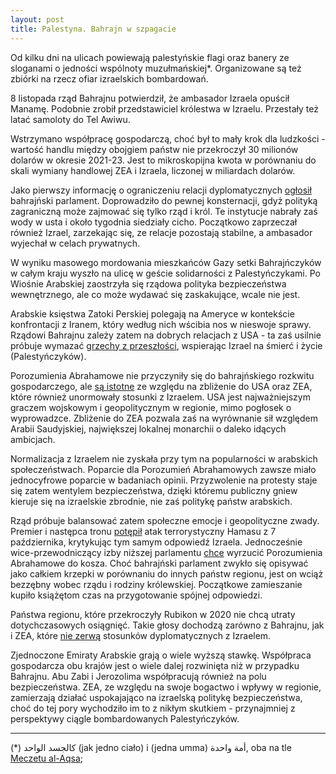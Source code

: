 ```yaml
---
layout: post
title: Palestyna. Bahrajn w szpagacie
--- 
```

Od kilku dni na ulicach powiewają palestyńskie flagi oraz banery ze sloganami o jedności wspólnoty muzułmańskiej*. Organizowane są też zbiórki na rzecz ofiar izraelskich bombardowań. 

8 listopada rząd Bahrajnu potwierdził, że ambasador Izraela opuścił Manamę. Podobnie zrobił przedstawiciel królestwa w Izraelu. Przestały też latać samoloty do Tel Awiwu. 

Wstrzymano współpracę gospodarczą, choć był to mały krok dla ludzkości - wartość handlu między obojgiem państw nie przekroczył 30 milionów dolarów w okresie 2021-23. Jest to mikroskopijna kwota w porównaniu do skali wymiany handlowej ZEA i Izraela, liczonej w miliardach dolarów. 
 
Jako pierwszy informację o ograniczeniu relacji dyplomatycznych [ogłosił](https://www.reuters.com/world/middle-east/bahrain-seeks-balance-anger-over-gaza-with-ties-israel-us-2023-11-24/) bahrajński parlament. Doprowadziło do pewnej konsternacji, gdyż polityką zagraniczną może zajmować się tylko rząd i król. Te instytucje nabrały zaś wody w usta i około tygodnia siedziały cicho. Początkowo zaprzeczał również Izrael, zarzekając się, ze relacje pozostają stabilne, a ambasador wyjechał w celach prywatnych. 

W wyniku masowego mordowania mieszkańców Gazy setki Bahrajńczyków w całym kraju wyszło na ulicę w geście solidarności z Palestyńczykami. Po Wiośnie Arabskiej zaostrzyła się rządowa polityka bezpieczeństwa wewnętrznego, ale co może wydawać się zaskakujące, wcale nie jest. 

Arabskie księstwa Zatoki Perskiej polegają na Ameryce w kontekście konfrontacji z Iranem, który według nich wścibia nos w nieswoje sprawy. Rządowi Bahrajnu zależy zatem na dobrych relacjach z USA - ta zaś usilnie próbuje wymazać [grzechy z przeszłości](https://www.smithsonianmag.com/history/us-government-turned-away-thousands-jewish-refugees-fearing-they-were-nazi-spies-180957324/), wspierając Izrael na śmierć i życie (Palestyńczyków).

Porozumienia Abrahamowe nie przyczyniły się do bahrajńskiego rozkwitu gospodarczego, ale [są istotne](https://www.reuters.com/world/middle-east/bahrain-seeks-balance-anger-over-gaza-with-ties-israel-us-2023-11-24/) ze względu na zbliżenie do USA oraz ZEA, które również unormowały stosunki z Izraelem. USA jest najważniejszym graczem wojskowym i geopolitycznym w regionie, mimo pogłosek o wyprowadzce. Zbliżenie do ZEA pozwala zaś na wyrównanie sił względem Arabii Saudyjskiej, największej lokalnej monarchii o daleko idących ambicjach.

Normalizacja z Izraelem nie zyskała przy tym na popularności w arabskich społeczeństwach. Poparcie dla Porozumień Abrahamowych zawsze miało jednocyfrowe poparcie w badaniach opinii. Przyzwolenie na protesty staje się zatem wentylem bezpieczeństwa, dzięki któremu publiczny gniew kieruje się na izraelskie zbrodnie, nie zaś politykę państw arabskich.

Rząd próbuje balansować zatem społeczne emocje i geopolityczne zwady. Premier i następca tronu [potępił](https://www.newsofbahrain.com/bahrain/94647.html) atak terrorystyczny Hamasu z 7 października, krytykując tym samym odpowiedź Izraela. Jednocześnie wice-przewodniczący izby niższej parlamentu [chce](https://www.middleeastmonitor.com/20231108-bahrain-parliament-pushes-to-reverse-normalisation-with-israel/) wyrzucić Porozumienia Abrahamowe do kosza. Choć bahrajński parlament zwykło się opisywać jako całkiem krzepki w porównaniu do innych państw regionu, jest on wciąż bezzębny wobec rządu i rodziny królewskiej. Początkowe zamieszanie kupiło książętom czas na przygotowanie spójnej odpowiedzi. 

Państwa regionu, które przekroczyły Rubikon w 2020 nie chcą utraty dotychczasowych osiągnięć. Takie głosy dochodzą zarówno z Bahrajnu, jak i ZEA, które [nie zerwą](https://www.reuters.com/world/middle-east/uae-plans-maintain-ties-with-israel-despite-gaza-outcry-sources-say-2023-11-11/) stosunków dyplomatycznych z Izraelem. 

Zjednoczone Emiraty Arabskie grają o wiele wyższą stawkę. Współpraca gospodarcza obu krajów jest o wiele dalej rozwinięta niż w przypadku Bahrajnu. Abu Zabi i Jerozolima współpracują również na polu bezpieczeństwa. ZEA, ze względu na swoje bogactwo i wpływy w regionie, zamierzają działać uspokajająco na izraelską politykę bezpieczeństwa, choć do tej pory wychodziło im to z nikłym skutkiem - przynajmniej z perspektywy ciągle bombardowanych Palestyńczyków. 

---

(*) كالجسد الواحد (jak jedno ciało) i (jedna umma) أمة  واحدة, oba na tle [Meczetu al-Aqsa](https://www.aljazeera.com/features/2017/12/6/al-aqsa-mosque-five-things-you-need-to-know);
